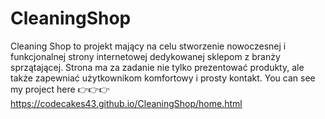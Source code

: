 # CleaningShop
Cleaning Shop to projekt mający na celu stworzenie nowoczesnej i funkcjonalnej strony internetowej dedykowanej sklepom z branży sprzątającej. Strona ma za zadanie nie tylko prezentować produkty, ale także zapewniać użytkownikom komfortowy i prosty kontakt.
You can see my project here 👉👉👉 https://codecakes43.github.io/CleaningShop/home.html
